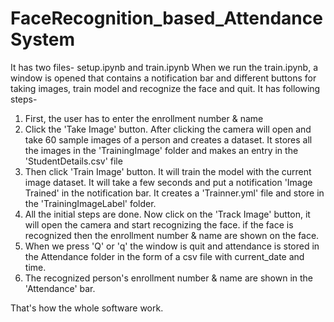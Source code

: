 # FaceRecognition_based_AttendanceSystem

It has two files- setup.ipynb and train.ipynb
When we run the train.ipynb, a window is opened that contains a notification bar and different buttons for taking images, train model and recognize the face and quit. It has following steps-

1) First, the user has to enter the enrollment number & name
2) Click the 'Take Image' button. After clicking the camera will open and take 60 sample images of a person and creates a dataset. It stores all the images in the 'TrainingImage' folder and makes an entry in the 'StudentDetails.csv' file
3) Then click 'Train Image' button. It will train the model with the current image dataset. It will take a few seconds and put a notification 'Image Trained' in the notification bar. It creates a 'Trainner.yml' file and store in the 'TrainingImageLabel' folder.
4) All the initial steps are done. Now click on the 'Track Image' button, it will open the camera and start recognizing the face. if the face is recognized then the enrollment number & name are shown on the face.
5) When we press 'Q' or 'q'  the window is quit and attendance is stored in the Attendance folder in the form of a csv file with current_date and time.
6) The recognized person's enrollment number & name are shown in the 'Attendance' bar.

That's how the whole software work.
